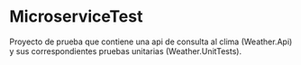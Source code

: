 # MicroserviceTest
Proyecto de prueba que contiene una api de consulta al clima (Weather.Api) y sus correspondientes pruebas unitarias (Weather.UnitTests).